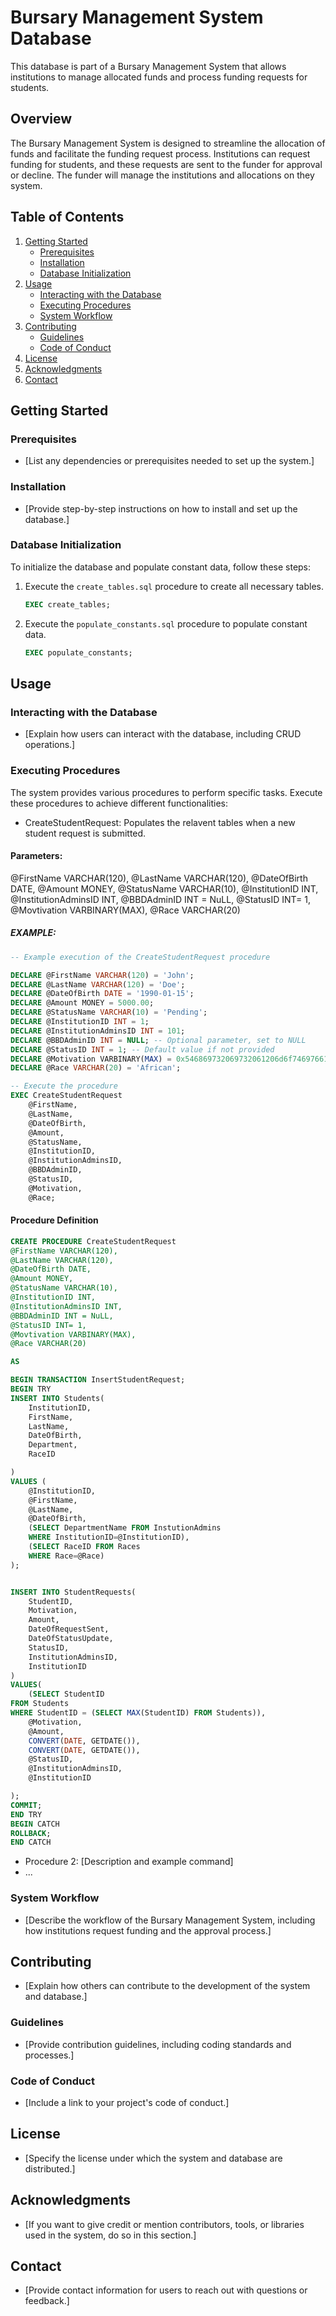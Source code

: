 # Bursary Management System Database

This database is part of a Bursary Management System that allows institutions to manage allocated funds and process funding requests for students.

## Overview

The Bursary Management System is designed to streamline the allocation of funds and facilitate the funding request process. Institutions can request funding for students, and these requests are sent to the funder for approval or decline. The funder will manage the institutions and allocations on they system.

## Table of Contents

1. [Getting Started](#getting-started)
    - [Prerequisites](#prerequisites)
    - [Installation](#installation)
    - [Database Initialization](#database-initialization)
2. [Usage](#usage)
    - [Interacting with the Database](#interacting-with-the-database)
    - [Executing Procedures](#executing-procedures)
    - [System Workflow](#system-workflow)
3. [Contributing](#contributing)
    - [Guidelines](#guidelines)
    - [Code of Conduct](#code-of-conduct)
4. [License](#license)
5. [Acknowledgments](#acknowledgments)
6. [Contact](#contact)

## Getting Started

### Prerequisites

- [List any dependencies or prerequisites needed to set up the system.]

### Installation

- [Provide step-by-step instructions on how to install and set up the database.]

### Database Initialization

To initialize the database and populate constant data, follow these steps:

1. Execute the `create_tables.sql` procedure to create all necessary tables.

    ```sql
    EXEC create_tables;
    ```

2. Execute the `populate_constants.sql` procedure to populate constant data.

    ```sql
    EXEC populate_constants;
    ```

## Usage

### Interacting with the Database

- [Explain how users can interact with the database, including CRUD operations.]

### Executing Procedures

The system provides various procedures to perform specific tasks. Execute these procedures to achieve different functionalities:

- CreateStudentRequest: Populates the relavent tables when a new student request is submitted.

#### Parameters:

@FirstName VARCHAR(120), 
@LastName VARCHAR(120), 
@DateOfBirth DATE, 
@Amount MONEY, 
@StatusName VARCHAR(10), 
@InstitutionID INT, 
@InstitutionAdminsID INT,
@BBDAdminID INT = NuLL,
@StatusID INT= 1,
@Movtivation VARBINARY(MAX),
@Race VARCHAR(20)
##### EXAMPLE:
```sql
-- Example execution of the CreateStudentRequest procedure

DECLARE @FirstName VARCHAR(120) = 'John';
DECLARE @LastName VARCHAR(120) = 'Doe';
DECLARE @DateOfBirth DATE = '1990-01-15';
DECLARE @Amount MONEY = 5000.00;
DECLARE @StatusName VARCHAR(10) = 'Pending';
DECLARE @InstitutionID INT = 1;
DECLARE @InstitutionAdminsID INT = 101;
DECLARE @BBDAdminID INT = NULL; -- Optional parameter, set to NULL
DECLARE @StatusID INT = 1; -- Default value if not provided
DECLARE @Motivation VARBINARY(MAX) = 0x546869732069732061206d6f7469766174696f6e2e; -- Example binary data
DECLARE @Race VARCHAR(20) = 'African';

-- Execute the procedure
EXEC CreateStudentRequest 
    @FirstName,
    @LastName,
    @DateOfBirth,
    @Amount,
    @StatusName,
    @InstitutionID,
    @InstitutionAdminsID,
    @BBDAdminID,
    @StatusID,
    @Motivation,
    @Race;
```
#### Procedure Definition
```sql
CREATE PROCEDURE CreateStudentRequest 
@FirstName VARCHAR(120), 
@LastName VARCHAR(120), 
@DateOfBirth DATE, 
@Amount MONEY, 
@StatusName VARCHAR(10), 
@InstitutionID INT, 
@InstitutionAdminsID INT,
@BBDAdminID INT = NuLL,
@StatusID INT= 1,
@Movtivation VARBINARY(MAX),
@Race VARCHAR(20)

AS

BEGIN TRANSACTION InsertStudentRequest;
BEGIN TRY
INSERT INTO Students(
    InstitutionID,
    FirstName,
    LastName,
    DateOfBirth,
    Department,
    RaceID

)
VALUES (
    @InstitutionID,
    @FirstName,
    @LastName,
    @DateOfBirth,
    (SELECT DepartmentName FROM InstutionAdmins
    WHERE InstitutionID=@InstitutionID),
    (SELECT RaceID FROM Races
    WHERE Race=@Race)
);


INSERT INTO StudentRequests(
    StudentID,
    Motivation,
    Amount,
    DateOfRequestSent,
    DateOfStatusUpdate,
    StatusID,
    InstitutionAdminsID,
    InstitutionID
)
VALUES(
    (SELECT StudentID
FROM Students
WHERE StudentID = (SELECT MAX(StudentID) FROM Students)),
    @Motivation,
    @Amount,
    CONVERT(DATE, GETDATE()),
    CONVERT(DATE, GETDATE()),
    @StatusID,
    @InstitutionAdminsID,
    @InstitutionID

);
COMMIT;
END TRY
BEGIN CATCH
ROLLBACK;
END CATCH
```

- Procedure 2: [Description and example command]
- ...

### System Workflow

- [Describe the workflow of the Bursary Management System, including how institutions request funding and the approval process.]

## Contributing

- [Explain how others can contribute to the development of the system and database.]

### Guidelines

- [Provide contribution guidelines, including coding standards and processes.]

### Code of Conduct

- [Include a link to your project's code of conduct.]

## License

- [Specify the license under which the system and database are distributed.]

## Acknowledgments

- [If you want to give credit or mention contributors, tools, or libraries used in the system, do so in this section.]

## Contact

- [Provide contact information for users to reach out with questions or feedback.]
